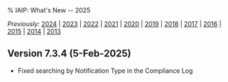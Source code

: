 % IAIP: What's New -- 2025

*Previously:*
[2024](changelog-2024.html) |
[2023](changelog-2023.html) |
[2022](changelog-2022.html) |
[2021](changelog-2021.html) |
[2020](changelog-2020.html) |
[2019](changelog-2019.html) |
[2018](changelog-2018.html) |
[2017](changelog-2017.html) |
[2016](changelog-2016.html) |
[2015](changelog-2015.html) |
[2014](changelog-2014.html) |
[2013](changelog-2013.html)

## Version 7.3.4 <span>(5-Feb-2025)</span>

* Fixed searching by Notification Type in the Compliance Log
